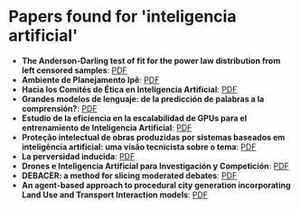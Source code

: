 # Papers found for 'inteligencia artificial'

- **The Anderson-Darling test of fit for the power law distribution from left censored samples**: [PDF](./The_Anderson-Darling_test_of_fit_for_the_power_law_distribution_from_left_censored_samples.pdf)
- **Ambiente de Planejamento Ipê**: [PDF](./Ambiente_de_Planejamento_Ipê.pdf)
- **Hacia los Comités de Ética en Inteligencia Artificial**: [PDF](./Hacia_los_Comités_de_Ética_en_Inteligencia_Artificial.pdf)
- **Grandes modelos de lenguaje: de la predicción de palabras a la comprensión?**: [PDF](./Grandes_modelos_de_lenguaje_de_la_predicción_de_palabras_a_la_comprensión.pdf)
- **Estudio de la eficiencia en la escalabilidad de GPUs para el entrenamiento de Inteligencia Artificial**: [PDF](./Estudio_de_la_eficiencia_en_la_escalabilidad_de_GPUs_para_el_entrenamiento_de_Inteligencia_Artificial.pdf)
- **Proteção intelectual de obras produzidas por sistemas baseados em inteligência artificial: uma visão tecnicista sobre o tema**: [PDF](./Proteção_intelectual_de_obras_produzidas_por_sistemas_baseados_em_inteligência_artificial_uma_visão_tecnicista_sobre_o_tema.pdf)
- **La perversidad inducida**: [PDF](./La_perversidad_inducida.pdf)
- **Drones e Inteligencia Artificial para Investigación y Competición**: [PDF](./Drones_e_Inteligencia_Artificial_para_Investigación_y_Competición.pdf)
- **DEBACER: a method for slicing moderated debates**: [PDF](./DEBACER_a_method_for_slicing_moderated_debates.pdf)
- **An agent-based approach to procedural city generation incorporating Land Use and Transport Interaction models**: [PDF](./An_agent-based_approach_to_procedural_city_generation_incorporating_Land_Use_and_Transport_Interaction_models.pdf)
